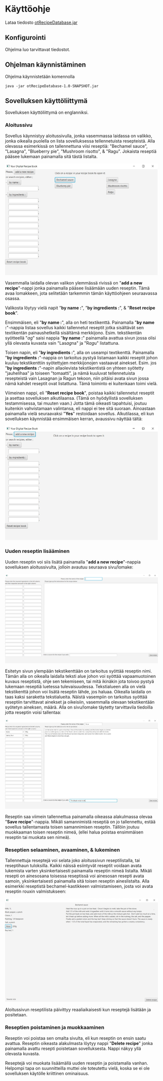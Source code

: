# Käyttöohje

Lataa tiedosto [otRecipeDatabase.jar](https://github.com/jrhel/ot-harjoitustyo/releases)


## Konfigurointi

Ohjelma luo tarvittavat tiedostot.


## Ohjelman käynnistäminen

Ohjelma käynnistetään komennolla 

```
java -jar otRecipeDatabase-1.0-SNAPSHOT.jar
```


## Sovelluksen käyttöliittymä

Sovelluksen käyttöliittymä on englanniksi.


### Aloitussivu

Sovellus käynnistyy aloitussivulla, jonka vasemmassa laidassa on valikko, jonka oikealla puolella on lista sovelluksessa tellennetuista resepteistä. Alla olevassa esimerkissä on tallennettuna viisi reseptiä: "Bechamel sauce", "Lasagna", "Blueberry pie", "Mushroom risotto", & "Ragu". Jokaista reseptiä pääsee lukemaan painamalla sitä tästä listalta.

<img src="https://github.com/jrhel/ot-harjoitustyo/blob/master/dokumentaatio/illustrations/Alustettu%20aloitusnakyma.jpg">

Vasemmalla laidalla olevan valikon ylemmässä rivissä on "**add a new recipe**"-nappi jonka painamalla pääsee lisäämään uuden reseptin. Tämä avaa lomakkeen, jota selitetään tarkemmin tämän käyttöohjeen seuraavassa osassa. 

Valikosta löytyy vielä napit "**by name :**", "**by ingredients :**", & "**Reset recipe book**". 

Ensimmäisen, eli "**by name :**", alla on heti textikenttä. Painamalla "**by name :**"-nappia listaa sovellus kaikki tallennetut reseptit jotka sisältävät sen textikentän painaushetkellä sisältämä merkkijono. Esim. tekstikentän syötteellä "*ag*" saisi nappia "**by name :**" painamalla avattua sivun jossa olisi yllä olevasta kuvasta vain "Las*ag*na" ja "R*ag*u" listattuna.

Toisen napin, eli "**by ingredients :**", alla on useampi textikenttä. Painamalla "**by ingredients :**"-nappia on tarkoitus pystyä listamaan kaikki reseptit johon kuuluu tekstikenttiin syötettyjen merkkijonojen vastaavat ainekset. Esim. jos "**by ingredients :**"-napin allaolevista tekstikentistä on yhteen syötetty "jauhelihaa" ja toiseen "tomaatti", ja nämä kuuluvat tellennetuista resepteistä vain Lasagnan ja Ragun tekoon, niin pitäisi avata sivun jossa nämä kahdet reseptit ovat listattuna. Tämä toiminto ei kuitenkaan toimi vielä.

Viimeinen nappi, eli "**Reset recipe book**", poistaa kaikki tallennetut reseptit ja asettaa sovelluksen alkutilaansa. (Tämä on hyödyllistä sovelluksen testammisessa, tai muuten vaan.) Jotta tämä oikeasti tapahtuisi, joutuu kuitenkin vahvistamaan valintansa, eli nappi ei tee sitä suoraan. Ainoastaan painamalla vielä seuraavaksi "**Yes**" restoidaan sovellus. Alkutilassa, eli kun sovelluksen käynnistää ensimmäisen kerran, avaussivu näyttää tältä:

<img src="https://github.com/jrhel/ot-harjoitustyo/blob/master/dokumentaatio/illustrations/Tyhja%20avausnakyma.jpg">


### Uuden reseptin lisääminen

Uuden reseptin voi siis lisätä painamalla "**add a new recipe**"-nappia sovelluksen aloitussivulta, jolloin avautuu seuraava sivu/lomake:

<img src="https://github.com/jrhel/ot-harjoitustyo/blob/master/dokumentaatio/illustrations/New%20recipeForm.png">

Esitetyn sivun ylempään tekstikenttään on tarkoitus syöttää reseptin nimi. Tämän alla on oikealla laidalla teksti alue johon voi syöttää vapaamuotoinen kuvaus reseptistä, ohje sen tekemiseen, tai mitä ikinäkin jota toivoo pystyä lukemaan reseptiä luetessa tulevaisuudessa. Tekstialueen alla on vielä tekstikenttä johon voi lisätä reseptin lähde, jos haluaa. Oikealla laidalla on taas kaksi saraketta tekstialueita. Näistä vasempiin on tarkoitus syöttää reseptiin tarvittavat ainekset ja oikeisiin, vasemmalla olevaan tekstikentään syötetyn aineksen, määrä. Alla on sivu/lomake täytetty tarvittavila tiedoilla jotta reseptin voisi tallentaa:

<img src="https://github.com/jrhel/ot-harjoitustyo/blob/master/dokumentaatio/illustrations/roux%20recipe.jpg">

Reseptin saa viimein tallennettua painamalla oikeassa alakulmassa olevaa "**Save recipe**"-nappia. Mikäli samannimistä reseptiä on jo tallennettu, estää sovellus tallentamasta toisen samannimisen reseptin. Tällöin joutuu muokkaaman toisen reseptin nimeä, (ellei halua  poistaa ensimmäisen reseptin tai muokata sen nimeä).

### Reseptien selaaminen, avaaminen, & lukeminen

Tallennettuja reseptejä voi selata joko aloitussivun reseptilistalla, tai reseptihaun tuloksilla. Kaikki näissä esiintyvät reseptit voidaan avata lukemista varten yksinkertaisesti painamalla reseptin nimeä listalta. Mikäli resepti on ainesosana toisessa reseptissä voi ainesosan resepti avata samoin, yksinkertaisesti painamalla sitä toisen reseptin aineslistalta. Alla esimerkki reseptistä bechamel-kastikkeen valmistamiseen, josta voi avata reseptin rouxin valmistukseen:

<img src="https://github.com/jrhel/ot-harjoitustyo/blob/master/dokumentaatio/illustrations/bechamel.jpg">

Aloitussivun reseptilista päivittyy reaaliaikaisesti kun reseptejä lisätään ja positetaan.


### Reseptien poistaminen ja muokkaaminen

Reseptin voi poistaa sen omalta sivulta, eli kun reseptin on ensin saatu avattua. Reseptin oikeasta alakulmasta löytyy nappi "**Delete recipe**" jonka painamalla avattu resepti poistetaan sovelluksesta. Nappi näkyy yllä olevasta kuvasta.

Reseptejä voi muokata lisäämällä uuden reseptin ja poistamalla vanhan. Helpompi tapa on suunnitteilla muttei ole toteutettu vielä, koska se ei ole sovelluksen käytölle kriittinen ominaisuus.

